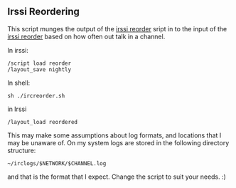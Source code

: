 Irssi Reordering
----------------

This script munges the output of the [irssi reorder][1] sript in to the input of
the [irssi reorder][1] based on how often out talk in a channel.

In irssi:

    /script load reorder
    /layout_save nightly

In shell:

    sh ./ircreorder.sh

in Irssi

    /layout_load reordered

This may make some assumptions about log formats, and locations that I may be
unaware of. On my system logs are stored in the following directory structure:

    ~/irclogs/$NETWORK/$CHANNEL.log

and that is the format that I expect. Change the script to suit your needs. :)

[1]: http://scripts.irssi.org/html/reorder.pl.html
